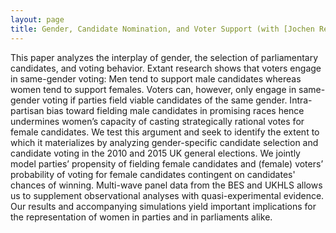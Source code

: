```yaml
---
layout: page
title: Gender, Candidate Nomination, and Voter Support (with [Jochen Rehmert](https://sites.google.com/view/jochenrehmert))
---
```


This paper analyzes the interplay of gender, the selection of parliamentary candidates, and voting behavior. Extant research shows that voters engage in same-gender voting: Men tend to support male candidates whereas women tend to support females. Voters can, however, only engage in same-gender voting if parties field viable candidates of the same gender. Intra-partisan bias toward fielding male candidates in promising races hence undermines women’s capacity of casting strategically rational votes for female candidates. We test this argument and seek to identify the extent to which it materializes by analyzing gender-specific candidate selection and candidate voting in the 2010 and 2015 UK general elections. We jointly model parties’ propensity of fielding female candidates and (female) voters’ probability of voting for female candidates contingent on candidates' chances of winning. Multi-wave panel data from the BES and UKHLS allows us to supplement observational analyses with quasi-experimental evidence. Our results and accompanying simulations yield important implications for the representation of women in parties and in parliaments alike.
